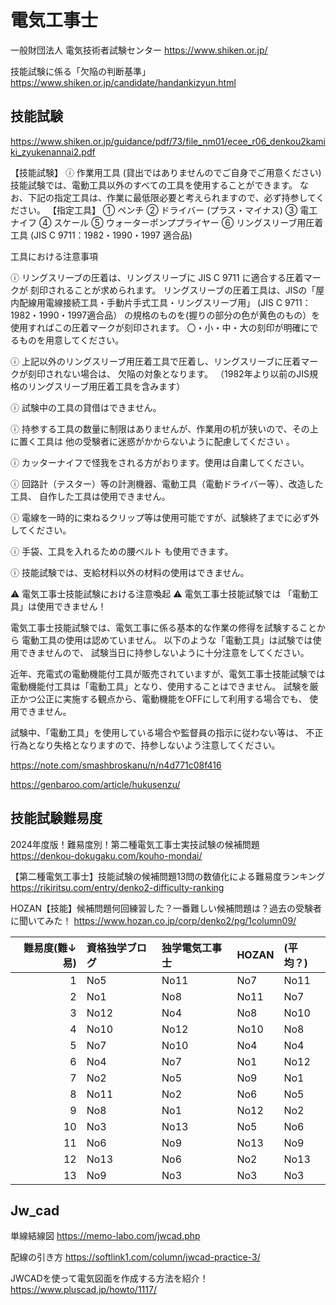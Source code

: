 # 電気工事士

一般財団法人 電気技術者試験センター
https://www.shiken.or.jp/

技能試験に係る「欠陥の判断基準」
https://www.shiken.or.jp/candidate/handankizyun.html

## 技能試験
https://www.shiken.or.jp/guidance/pdf/73/file_nm01/ecee_r06_denkou2kamiki_zyukenannai2.pdf


【技能試験】
ⓘ 作業用工具 (貸出ではありませんのでご自身でご用意ください)
   技能試験では、電動工具以外のすべての工具を使用することができます。
   なお、下記の指定工具は、作業に最低限必要と考えられますので、必ず持参してください。
   【指定工具】
    ① ペンチ
    ② ドライバー (プラス・マイナス)
    ③ 電工ナイフ
    ④ スケール
    ⑤ ウォーターポンププライヤー
    ⑥ リングスリーブ用圧着工具 (JIS C 9711：1982・1990・1997 適合品)

工具における注意事項

ⓘ リングスリーブの圧着は、リングスリーブに JIS C 9711 に適合する圧着マークが
   刻印されることが求められます。
   リングスリーブの圧着工具は、JISの「屋内配線用電線接続工具・手動片手式工具・リングスリーブ用」
    (JIS C 9711：1982・1990・1997適合品） の規格のものを(握りの部分の色が黄色のもの）を
    使用すればこの圧着マークが刻印されます。
    〇・小・中・大の刻印が明確にでるものを用意してください。

ⓘ 上記以外のリングスリーブ用圧着工具で圧着し、リングスリーブに圧着マークが刻印されない場合は、
   欠陥の対象となります。
   （1982年より以前のJIS規格のリングスリーブ用圧着工具を含みます）

ⓘ 試験中の工具の貸借はできません。

ⓘ 持参する工具の数量に制限はありませんが、作業用の机が狭いので、その上に置く工具は
   他の受験者に迷惑がかからないように配慮してください 。

ⓘ カッターナイフで怪我をされる方がおります。使用は自粛してください。

ⓘ 回路計（テスター）等の計測機器、電動工具（電動ドライバー等）、改造した工具、
   自作した工具は使用できません。

ⓘ 電線を一時的に束ねるクリップ等は使用可能ですが、試験終了までに必ず外してください。

ⓘ 手袋、工具を入れるための腰ベルト も使用できます。

ⓘ 技能試験では、支給材料以外の材料の使用はできません。

⚠ 電気工事士技能試験における注意喚起 ⚠
電気工事士技能試験では 「電動工具」は使用できません！

電気工事士技能試験では、電気工事に係る基本的な作業の修得を試験することから
電動工具の使用は認めていません。
以下のような「電動工具」は試験では使用できませんので、
試験当日に持参しないように十分注意をしてください。

近年、充電式の電動機能付工具が販売されていますが、電気工事士技能試験では
電動機能付工具は「電動工具」となり、使用することはできません。
試験を厳正かつ公正に実施する観点から、電動機能をOFFにして利用する場合でも、
使用できません。

試験中、「電動工具」を使用している場合や監督員の指示に従わない等は、
不正行為となり失格となりますので、持参しないよう注意してください。

https://note.com/smashbroskanu/n/n4d771c08f416

https://genbaroo.com/article/hukusenzu/


## 技能試験難易度

2024年度版！難易度別！第二種電気工事士実技試験の候補問題
https://denkou-dokugaku.com/kouho-mondai/

【第二種電気工事士】技能試験の候補問題13問の数値化による難易度ランキング
https://rikiritsu.com/entry/denko2-difficulty-ranking

HOZAN【技能】候補問題何回練習した？一番難しい候補問題は？過去の受験者に聞いてみた！
https://www.hozan.co.jp/corp/denko2/pg/1column09/

|難易度(難↓易)|資格独学ブログ|独学電気工事士|HOZAN|(平均？)|
|--:|:--|:--|:--|:--|
|1|No5|No11|No7|No11|
|2|No1|No8|No11|No7|
|3|No12|No4|No8|No10|
|4|No10|No12|No10|No8|
|5|No7|No10|No4|No4|
|6|No4|No7|No1|No12|
|7|No2|No5|No9|No1|
|8|No11|No2|No6|No5|
|9|No8|No1|No12|No2|
|10|No3|No13|No5|No6|
|11|No6|No9|No13|No9|
|12|No13|No6|No2|No13|
|13|No9|No3|No3|No3|


## Jw_cad
単線結線図
https://memo-labo.com/jwcad.php

配線の引き方
https://softlink1.com/column/jwcad-practice-3/

JWCADを使って電気図面を作成する方法を紹介！
https://www.pluscad.jp/howto/1117/


